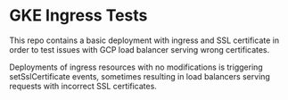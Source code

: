 # GKE Ingress Tests

This repo contains a basic deployment with ingress and SSL certificate in order to test issues with GCP load balancer serving wrong certificates.

Deployments of ingress resources with no modifications is triggering setSslCertificate events, sometimes resulting in load balancers serving requests with incorrect SSL certificates.

